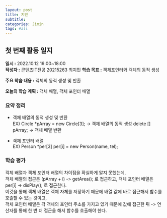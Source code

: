 ```yaml
---
layout: post
title: 지민
subtitle:
categories: Jimin
tags: #all
---
```

## 첫 번째 활동 일지
**일시 :** 2022.10.12 16:00~18:00  
**작성자 :** 콘텐츠IT전공 20215263 최지민
**학습 목표 :** 객체포인터와 객체의 동적 생성  

**주요 학습 내용 :** 객체의 동적 생성 및 반환

**오늘의 학습 계획 :** 객체 배열, 객체 포인터 배열

### 요약 정리
- 객체 배열의 동적 생성 및 반환 <br>
 EX) Circle *pArray = new Circle[3]; -> 객체 배열의 동적 생성
delete [] pArray; -> 객체 배열 반환

- 객체 포인터 배열 <br>
 EX) Person *per[3]
  per[i] = new Person(name, tel);


### 학습 평가
객체 배열과 객체 포인터 배열의 차이점을 확실하게 알지 못했는데, <br>
객체 배열의 접근은 (pArray + i) -> getArea(); 로 접근하고, 객체 포인터 배열은 per[i] -> disPlay(); 로 접근한다. <br>
이것을 통해 객체 배열은 객체 자체를 저장하기 때문에 배열 값에 바로 접근해서 함수를 호출할 수 있는 것이고, <br>
객체 포인터 배열은 각 객체의 포인터 주소를 가지고 있기 때문에 값에 접근한 뒤 -> 연산자를 통해 한 번 더 접근을 해서 함수를 호출해야 한다.
